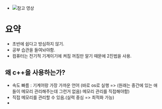- ![참고 영상](https://www.youtube.com/watch?v=PFc4g8mxOiI&list=PL4SIC1d_ab-aOxWPucn31NHkQvNPHK1D1)
# 요약
- 초반에 쉽다고 방심하지 않기.
- 공부 습관을 들여놔야함.
- 컴퓨터는 전기적 기계이기에 켜짐 꺼짐만 알기 때문에 2진법을 사용.
## 왜 c++을 사용하는가?
- 속도 빠름 : 기계어랑 가장 가까운 언어 (바로 os로 실행 => (원래는 중간에 있는 애들이 메모리 관리해주는데 그런거 없음) 메모리 관리를 직접해야함)
- 직접 메모리를 관리할 수 있음.(실력 중심 => 최적화 가능)
- 
